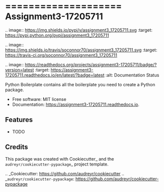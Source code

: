 ====================
Assignment3-17205711
====================


.. image:: https://img.shields.io/pypi/v/assignment3_17205711.svg
        :target: https://pypi.python.org/pypi/assignment3_17205711

.. image:: https://img.shields.io/travis/soconnor70/assignment3_17205711.svg
        :target: https://travis-ci.org/soconnor70/assignment3_17205711

.. image:: https://readthedocs.org/projects/assignment3-17205711/badge/?version=latest
        :target: https://assignment3-17205711.readthedocs.io/en/latest/?badge=latest
        :alt: Documentation Status




Python Boilerplate contains all the boilerplate you need to create a Python package.


* Free software: MIT license
* Documentation: https://assignment3-17205711.readthedocs.io.


Features
--------

* TODO

Credits
-------

This package was created with Cookiecutter_ and the `audreyr/cookiecutter-pypackage`_ project template.

.. _Cookiecutter: https://github.com/audreyr/cookiecutter
.. _`audreyr/cookiecutter-pypackage`: https://github.com/audreyr/cookiecutter-pypackage

